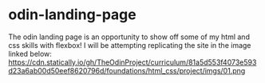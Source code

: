 # odin-landing-page
The odin landing page is an opportunity to show off some of my html and css skills with flexbox!
I will be attempting replicating the site in the image linked below:
https://cdn.statically.io/gh/TheOdinProject/curriculum/81a5d553f4073e593d23a6ab00d50eef8620796d/foundations/html_css/project/imgs/01.png